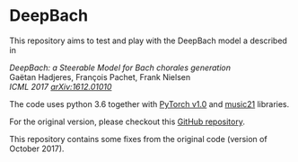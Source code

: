 # DeepBach 

This repository aims to test and play with the DeepBach model a described in

*DeepBach: a Steerable Model for Bach chorales generation*<br/>
Gaëtan Hadjeres, François Pachet, Frank Nielsen<br/>
*ICML 2017 [arXiv:1612.01010](http://proceedings.mlr.press/v70/hadjeres17a.html)*

The code uses python 3.6 together with [PyTorch v1.0](https://pytorch.org/) and
[music21](http://web.mit.edu/music21/) libraries.

For the original version, please checkout this [GitHub repository](https://github.com/Ghadjeres/DeepBach).

This repository contains some fixes from the original code (version of October 2017). 
